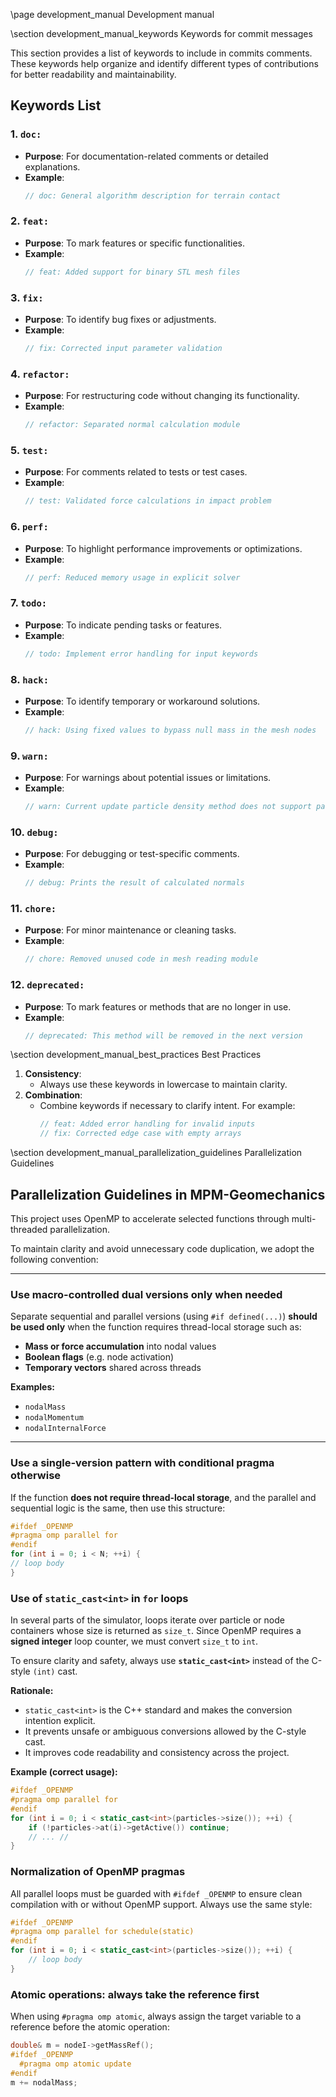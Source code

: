 \page development_manual Development manual

\section development_manual_keywords Keywords for commit messages

This section provides a list of keywords to include in commits comments. These keywords help organize and identify different types of contributions for better readability and maintainability.

## Keywords List

### **1. `doc:`**
- **Purpose**: For documentation-related comments or detailed explanations.
- **Example**:
  ```cpp
  // doc: General algorithm description for terrain contact
  ```

### **2. `feat:`**
- **Purpose**: To mark features or specific functionalities.
- **Example**:
  ```cpp
  // feat: Added support for binary STL mesh files
  ```

### **3. `fix:`**
- **Purpose**: To identify bug fixes or adjustments.
- **Example**:
  ```cpp
  // fix: Corrected input parameter validation
  ```

### **4. `refactor:`**
- **Purpose**: For restructuring code without changing its functionality.
- **Example**:
  ```cpp
  // refactor: Separated normal calculation module
  ```

### **5. `test:`**
- **Purpose**: For comments related to tests or test cases.
- **Example**:
  ```cpp
  // test: Validated force calculations in impact problem
  ```

### **6. `perf:`**
- **Purpose**: To highlight performance improvements or optimizations.
- **Example**:
  ```cpp
  // perf: Reduced memory usage in explicit solver
  ```

### **7. `todo:`**
- **Purpose**: To indicate pending tasks or features.
- **Example**:
  ```cpp
  // todo: Implement error handling for input keywords
  ```

### **8. `hack:`**
- **Purpose**: To identify temporary or workaround solutions.
- **Example**:
  ```cpp
  // hack: Using fixed values to bypass null mass in the mesh nodes
  ```

### **9. `warn:`**
- **Purpose**: For warnings about potential issues or limitations.
- **Example**:
  ```cpp
  // warn: Current update particle density method does not support particle shear changes
  ```

### **10. `debug:`**
- **Purpose**: For debugging or test-specific comments.
- **Example**:
  ```cpp
  // debug: Prints the result of calculated normals
  ```

### **11. `chore:`**
- **Purpose**: For minor maintenance or cleaning tasks.
- **Example**:
  ```cpp
  // chore: Removed unused code in mesh reading module
  ```

### **12. `deprecated:`**
- **Purpose**: To mark features or methods that are no longer in use.
- **Example**:
  ```cpp
  // deprecated: This method will be removed in the next version
  ```

\section development_manual_best_practices Best Practices

1. **Consistency**:
   - Always use these keywords in lowercase to maintain clarity.
2. **Combination**:
   - Combine keywords if necessary to clarify intent. For example:
     ```cpp
     // feat: Added error handling for invalid inputs
     // fix: Corrected edge case with empty arrays
     ```


\section development_manual_parallelization_guidelines Parallelization Guidelines

## Parallelization Guidelines in MPM-Geomechanics

This project uses OpenMP to accelerate selected functions through multi-threaded parallelization.

To maintain clarity and avoid unnecessary code duplication, we adopt the following convention:

---

### Use macro-controlled dual versions **only when needed**

Separate sequential and parallel versions (using `#if defined(...)`) **should be used only** when the function requires thread-local storage such as:

- **Mass or force accumulation** into nodal values
- **Boolean flags** (e.g. node activation)
- **Temporary vectors** shared across threads

**Examples:**  
- `nodalMass`  
- `nodalMomentum`  
- `nodalInternalForce`

---

### Use a single-version pattern with conditional pragma otherwise

If the function **does not require thread-local storage**, and the parallel and sequential logic is the same, then use this structure:

```cpp
#ifdef _OPENMP
#pragma omp parallel for
#endif
for (int i = 0; i < N; ++i) {
// loop body
}
```

### Use of `static_cast<int>` in `for` loops

In several parts of the simulator, loops iterate over particle or node containers whose size is returned as `size_t`. Since OpenMP requires a **signed integer** loop counter, we must convert `size_t` to `int`.

To ensure clarity and safety, always use **`static_cast<int>`** instead of the C-style `(int)` cast.

**Rationale:**
- `static_cast<int>` is the C++ standard and makes the conversion intention explicit.  
- It prevents unsafe or ambiguous conversions allowed by the C-style cast.  
- It improves code readability and consistency across the project.

**Example (correct usage):**
```cpp
#ifdef _OPENMP
#pragma omp parallel for
#endif
for (int i = 0; i < static_cast<int>(particles->size()); ++i) {
	if (!particles->at(i)->getActive()) continue;
	// ... //
}
```
### Normalization of OpenMP pragmas

All parallel loops must be guarded with `#ifdef _OPENMP` to ensure clean compilation with or without OpenMP support. Always use the same style:

```cpp
#ifdef _OPENMP
#pragma omp parallel for schedule(static)
#endif
for (int i = 0; i < static_cast<int>(particles->size()); ++i) {
	// loop body
}
```

### Atomic operations: always take the reference first

When using `#pragma omp atomic`, always assign the target variable to a reference before the atomic operation:

```cpp
double& m = nodeI->getMassRef();
#ifdef _OPENMP
  #pragma omp atomic update
#endif
m += nodalMass;
```
